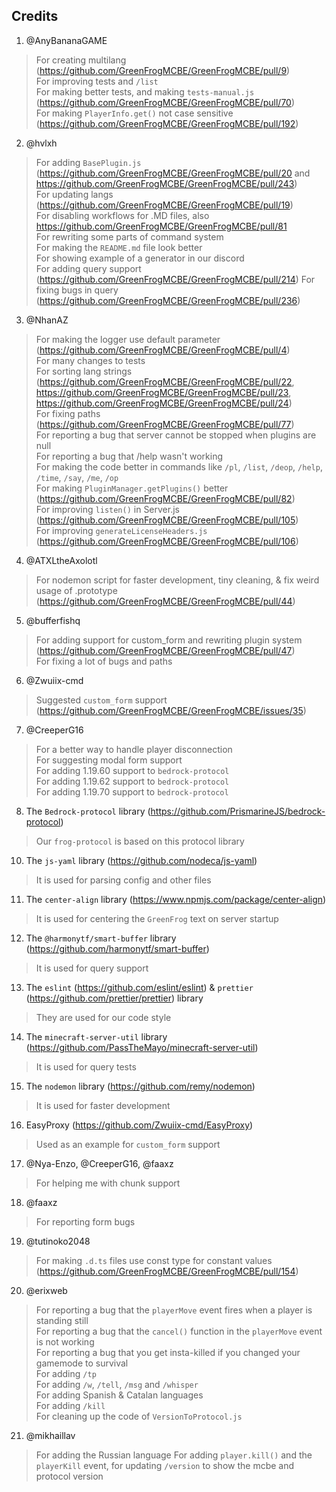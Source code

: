 ## Credits

1. @AnyBananaGAME

> For creating multilang (https://github.com/GreenFrogMCBE/GreenFrogMCBE/pull/9) <br>
> For improving tests and `/list` <br>
> For making better tests, and making `tests-manual.js` (https://github.com/GreenFrogMCBE/GreenFrogMCBE/pull/70) <br>
> For making `PlayerInfo.get()` not case sensitive (https://github.com/GreenFrogMCBE/GreenFrogMCBE/pull/192)

2. @hvlxh

> For adding `BasePlugin.js` (https://github.com/GreenFrogMCBE/GreenFrogMCBE/pull/20 and https://github.com/GreenFrogMCBE/GreenFrogMCBE/pull/243) <br>
> For updating langs (https://github.com/GreenFrogMCBE/GreenFrogMCBE/pull/19) <br>
> For disabling workflows for .MD files, also https://github.com/GreenFrogMCBE/GreenFrogMCBE/pull/81 <br>
> For rewriting some parts of command system <br>
> For making the `README.md` file look better <br>
> For showing example of a generator in our discord <br>
> For adding query support (https://github.com/GreenFrogMCBE/GreenFrogMCBE/pull/214)
> For fixing bugs in query (https://github.com/GreenFrogMCBE/GreenFrogMCBE/pull/236)

3. @NhanAZ

> For making the logger use default parameter (https://github.com/GreenFrogMCBE/GreenFrogMCBE/pull/4) <br>
> For many changes to tests <br>
> For sorting lang strings (https://github.com/GreenFrogMCBE/GreenFrogMCBE/pull/22, https://github.com/GreenFrogMCBE/GreenFrogMCBE/pull/23, https://github.com/GreenFrogMCBE/GreenFrogMCBE/pull/24) <br>
> For fixing paths (https://github.com/GreenFrogMCBE/GreenFrogMCBE/pull/77) <br>
> For reporting a bug that server cannot be stopped when plugins are null <br>
> For reporting a bug that /help wasn't working <br>
> For making the code better in commands like `/pl`, `/list`, `/deop`, `/help`, `/time`, `/say`, `/me`, `/op` <br>
> For making `PluginManager.getPlugins()` better (https://github.com/GreenFrogMCBE/GreenFrogMCBE/pull/82) <br>
> For improving `listen()` in Server.js (https://github.com/GreenFrogMCBE/GreenFrogMCBE/pull/105) <br>
> For improving `generateLicenseHeaders.js` (https://github.com/GreenFrogMCBE/GreenFrogMCBE/pull/106)

4. @ATXLtheAxolotl

> For nodemon script for faster development, tiny cleaning, & fix weird usage of .prototype (https://github.com/GreenFrogMCBE/GreenFrogMCBE/pull/44)

5. @bufferfishq

> For adding support for custom_form and rewriting plugin system (https://github.com/GreenFrogMCBE/GreenFrogMCBE/pull/47) <br>
> For fixing a lot of bugs and paths <br>

6. @Zwuiix-cmd

> Suggested `custom_form` support (https://github.com/GreenFrogMCBE/GreenFrogMCBE/issues/35) <br>

7. @CreeperG16

> For a better way to handle player disconnection <br>
> For suggesting modal form support <br>
> For adding 1.19.60 support to `bedrock-protocol` <br>
> For adding 1.19.62 support to `bedrock-protocol` <br>
> For adding 1.19.70 support to `bedrock-protocol`

8. The `Bedrock-protocol` library (https://github.com/PrismarineJS/bedrock-protocol)

> Our `frog-protocol` is based on this protocol library

10. The `js-yaml` library (https://github.com/nodeca/js-yaml)

> It is used for parsing config and other files

11. The `center-align` library (https://www.npmjs.com/package/center-align)

> It is used for centering the `GreenFrog` text on server startup

12. The `@harmonytf/smart-buffer` library (https://github.com/harmonytf/smart-buffer)

> It is used for query support

13. The `eslint` (https://github.com/eslint/eslint) & `prettier` (https://github.com/prettier/prettier) library

> They are used for our code style

14. The `minecraft-server-util` library (https://github.com/PassTheMayo/minecraft-server-util)

> It is used for query tests

15. The `nodemon` library (https://github.com/remy/nodemon)

> It is used for faster development

16. EasyProxy (https://github.com/Zwuiix-cmd/EasyProxy)

> Used as an example for `custom_form` support

17. @Nya-Enzo, @CreeperG16, @faaxz

> For helping me with chunk support

18. @faaxz

> For reporting form bugs

19. @tutinoko2048

> For making `.d.ts` files use const type for constant values (https://github.com/GreenFrogMCBE/GreenFrogMCBE/pull/154)

20. @erixweb

> For reporting a bug that the `playerMove` event fires when a player is standing still <br>
> For reporting a bug that the `cancel()` function in the `playerMove` event is not working <br>
> For reporting a bug that you get insta-killed if you changed your gamemode to survival <br>
> For adding `/tp` <br>
> For adding `/w`, `/tell`, `/msg` and `/whisper` <br>
> For adding Spanish & Catalan languages <br>
> For adding `/kill` <br>
> For cleaning up the code of `VersionToProtocol.js`

21. @mikhaillav

> For adding the Russian language
> For adding `player.kill()` and the `playerKill` event, for updating `/version` to show the mcbe and protocol version
